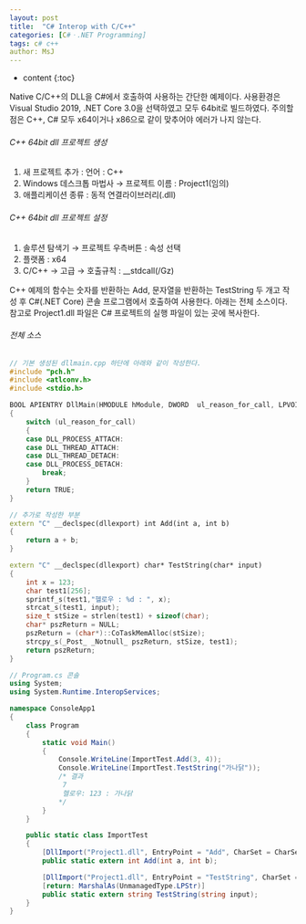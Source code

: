 ```yaml
---
layout: post
title:  "C# Interop with C/C++"
categories: [C#ㆍ.NET Programming]
tags: c# c++
author: MsJ
---
```


* content
{:toc}

Native C/C++의 DLL을 C#에서 호출하여 사용하는 간단한 예제이다. 사용환경은 Visual Studio 2019, .NET Core 3.0을 선택하였고 모두 64bit로 빌드하였다. 주의할 점은 C++, C# 모두 x64이거나 x86으로 같이 맞추어야 에러가 나지 않는다.

###### C++ 64bit dll 프로젝트 생성

1. 새 프로젝트 추가 : 언어 : C++
2. Windows 데스크톱 마법사 → 프로젝트 이름 : Project1(임의)
3. 애플리케이션 종류 : 동적 연결라이브러리(.dll)

###### C++ 64bit dll 프로젝트 설정

1. 솔루션 탐색기 → 프로젝트 우측버튼 : 속성 선택
2. 플랫폼 : x64 
3. C/C++ → 고급 → 호출규칙 : \_\_stdcall(/Gz)

C++ 예제의 함수는 숫자를 반환하는 Add, 문자열을 반환하는 TestString 두 개고 작성 후 C#(.NET Core) 콘솔 프로그램에서 호출하여 사용한다. 아래는 전체 소스이다. 참고로 Project1.dll 파일은 C# 프로젝트의 실행 파일이 있는 곳에 복사한다.





###### 전체 소스

```cpp
// 기본 생성된 dllmain.cpp 하단에 아래와 같이 작성한다.
#include "pch.h"
#include <atlconv.h>
#include <stdio.h>

BOOL APIENTRY DllMain(HMODULE hModule, DWORD  ul_reason_for_call, LPVOID lpReserved)
{
    switch (ul_reason_for_call)
    {
    case DLL_PROCESS_ATTACH:
    case DLL_THREAD_ATTACH:
    case DLL_THREAD_DETACH:
    case DLL_PROCESS_DETACH:
        break;
    }
    return TRUE;
}

// 추가로 작성한 부분
extern "C" __declspec(dllexport) int Add(int a, int b)
{
    return a + b;
}

extern "C" __declspec(dllexport) char* TestString(char* input)
{
    int x = 123;
    char test1[256];
    sprintf_s(test1,"헬로우 : %d : ", x);
    strcat_s(test1, input);
    size_t stSize = strlen(test1) + sizeof(char);
    char* pszReturn = NULL;
    pszReturn = (char*)::CoTaskMemAlloc(stSize);
    strcpy_s(_Post_ _Notnull_ pszReturn, stSize, test1);
    return pszReturn;
}
```

```cs
// Program.cs 콘솔
using System;
using System.Runtime.InteropServices;

namespace ConsoleApp1
{
    class Program
    {
        static void Main()
        {
            Console.WriteLine(ImportTest.Add(3, 4));
            Console.WriteLine(ImportTest.TestString("가나닭"));
            /* 결과 
             7
             헬로우: 123 : 가나닭
            */
        }
    }

    public static class ImportTest
    {
        [DllImport("Project1.dll", EntryPoint = "Add", CharSet = CharSet.Ansi, CallingConvention = CallingConvention.StdCall)]
        public static extern int Add(int a, int b);

        [DllImport("Project1.dll", EntryPoint = "TestString", CharSet = CharSet.Ansi, CallingConvention = CallingConvention.StdCall)]
        [return: MarshalAs(UnmanagedType.LPStr)]
        public static extern string TestString(string input);
    }
}
```
